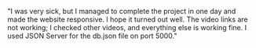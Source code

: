 "I was very sick, but I managed to complete the project in one day and made the website responsive. I hope it turned out well. The video links are not working; I checked other videos, and everything else is working fine. I used JSON Server for the db.json file on port 5000."